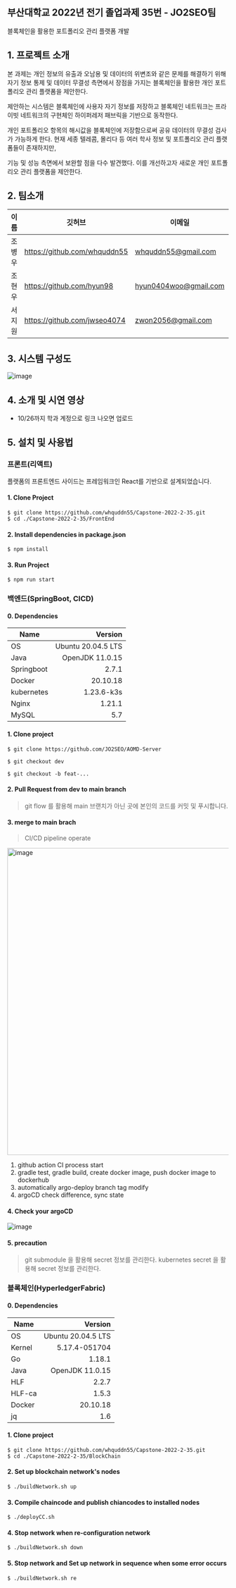 ## 부산대학교 2022년 전기 졸업과제 35번 - JO2SEO팀  
블록체인을 활용한 포트폴리오 관리 플랫폼 개발

## 1. 프로젝트 소개


 본 과제는 개인 정보의 유출과 오남용 및 데이터의 위변조와 같은 문제를 해결하기 위해 자기 정보 통제 및 데이터 무결성 측면에서 장점을 가지는 블록체인을 활용한 개인 포트폴리오 관리 플랫폼을 제안한다.   

제안하는 시스템은 블록체인에 사용자 자기 정보를 저장하고 블록체인 네트워크는 프라이빗 네트워크의 구현체인 하이퍼레저 패브릭을 기반으로 동작한다.   

개인 포트폴리오 항목의 해시값을 블록체인에 저장함으로써 공유 데이터의 무결성 검사가 가능하게 한다. 현재 세종 텔레콤, 몰리다 등 여러 학사 정보 및 포트폴리오 관리 플랫폼들이 존재하지만,   

기능 및 성능 측면에서 보완할 점을 다수 발견했다. 이를 개선하고자 새로운 개인 포트폴리오 관리 플랫폼을 제안한다.

## 2. 팀소개

|이름|깃허브|이메일|역할|
|---|---|---|------|
|조병우|https://github.com/whquddn55|whquddn55@gmail.com|블록체인(HyperledgerFabric) 개발|
|조현우|https://github.com/hyun98|hyun0404woo@gmail.com|백엔드(SpringBoot, CI/CD) 개발|
|서지원|https://github.com/jwseo4074|zwon2056@gmail.com|프론트(React) 개발|

## 3. 시스템 구성도

![image](https://user-images.githubusercontent.com/26822105/195231874-6b4dc5d1-e2a9-4342-b147-0f26f62bf314.png)

## 4. 소개 및 시연 영상

- 10/26까지 학과 계정으로 링크 나오면 업로드

## 5. 설치 및 사용법

### 프론트(리액트)
플랫폼의 프론트엔드 사이드는 프레임워크인 React를 기반으로 설계되었습니다.

#### 1. Clone Project
``` shell
$ git clone https://github.com/whquddn55/Capstone-2022-2-35.git
$ cd ./Capstone-2022-2-35/FrontEnd
```

#### 2. Install dependencies in package.json
``` shell
$ npm install
```

#### 3. Run Project
``` shell
$ npm run start
```

### 백엔드(SpringBoot, CICD)


#### 0. Dependencies
|Name|Version|
|----|-------:|
|OS|Ubuntu 20.04.5 LTS|
|Java|OpenJDK 11.0.15|
|Springboot|2.7.1|
|Docker|20.10.18|
|kubernetes|1.23.6-k3s|
|Nginx|1.21.1|
|MySQL|5.7|

#### 1. Clone project
``` shell
$ git clone https://github.com/JO2SEO/AOMD-Server
```

```shell
$ git checkout dev
```

```shell
$ git checkout -b feat-...
```

#### 2. Pull Request from dev to main branch
> git flow 를 활용해 main 브랜치가 아닌 곳에 본인의 코드를 커밋 및 푸시합니다.

#### 3. merge to main brach

> CI/CD pipeline operate

<img width="697" alt="image" src="https://user-images.githubusercontent.com/68914294/195872032-d67b8825-1284-4b53-b75d-0cb06691322f.png">

1. github action CI process start
2. gradle test, gradle build, create docker image, push docker image to dockerhub
3. automatically argo-deploy branch tag modify
4. argoCD check difference, sync state

#### 4. Check your argoCD

![image](https://user-images.githubusercontent.com/68914294/195873514-ea94278c-e465-48bf-bf5b-3175342c696f.png)

#### 5. precaution
> git submodule 을 활용해 secret 정보를 관리한다.
> kubernetes secret 을 활용해 secret 정보를 관리한다.


### 블록체인(HyperledgerFabric)

#### 0. Dependencies
|Name|Version|
|----|-------:|
|OS|Ubuntu 20.04.5 LTS|
|Kernel| 5.17.4-051704|
|Go|1.18.1|
|Java|OpenJDK 11.0.15|
|HLF|2.2.7|
|HLF-ca|1.5.3|
|Docker|20.10.18|
|jq|1.6|

#### 1. Clone project
``` shell
$ git clone https://github.com/whquddn55/Capstone-2022-2-35.git
$ cd ./Capstone-2022-2-35/BlockChain
```
#### 2. Set up blockchain network's nodes
``` shell
$ ./buildNetwork.sh up
```
#### 3. Compile chaincode and publish chiancodes to installed nodes
``` shell
$ ./deployCC.sh
```

#### 4. Stop network when re-configuration network
``` shell
$ ./buildNetwork.sh down
```
#### 5. Stop network and Set up network in sequence when some error occurs
``` shell
$ ./buildNetwork.sh re
```
